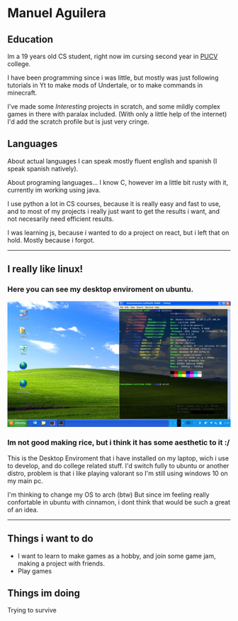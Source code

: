 # Manuel Aguilera

## Education

Im a 19 years old CS student, right now im cursing second year in [PUCV](https://www.pucv.cl/) college. 

I have been programming since i was little, but mostly was just following tutorials in Yt to make mods of Undertale, or to make commands in minecraft.

I've made some *Interesting* projects in scratch, and some mildly complex games in there with paralax included. (With only a little help of the internet) I'd add the scratch profile but is just very cringe.




## Languages

About actual languages I can speak mostly fluent english and spanish (I speak spanish natively). 

About programing languages... 
I know C, however im a little bit rusty with it, currently im working using java.

I use python a lot in CS courses, because it is really easy and fast to use, and to most of
my projects i really just want to get the results i want, and not necesarily need efficient results.


I was learning js, because i wanted to do a project on react, but i left that on hold. Mostly because i forgot.

---
## I really like linux!
### Here you can see my desktop enviroment on ubuntu.

![Imagen desktop](desktopEnv.png)

### Im not good making rice, but i think it has some aesthetic to it :/

This is the Desktop Enviroment that i have installed on my laptop, wich i use to develop, and do college related stuff. I'd switch fully to ubuntu or another distro, problem is that i like playing valorant so I'm still using windows 10 on my main pc.


I'm thinking to change my OS to arch (btw)
But since im feeling really confortable in ubuntu with cinnamon, i dont think that would be such a great of an idea.

--- 

## Things i want to do
- I want to learn to make games as a hobby, and join some game jam, making a project with friends.
- Play games


## Things im doing

Trying to survive
